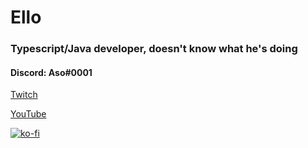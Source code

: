 # Ello

### Typescript/Java developer, doesn't know what he's doing

#### Discord: Aso#0001

[Twitch](https://twitch.tv/asodesu_)

[YouTube](https://www.youtube.com/channel/UC8-WzCWvZJMYRuuTcChzjJw)

[![ko-fi](https://ko-fi.com/img/githubbutton_sm.svg)](https://ko-fi.com/S6S33TC0C)
